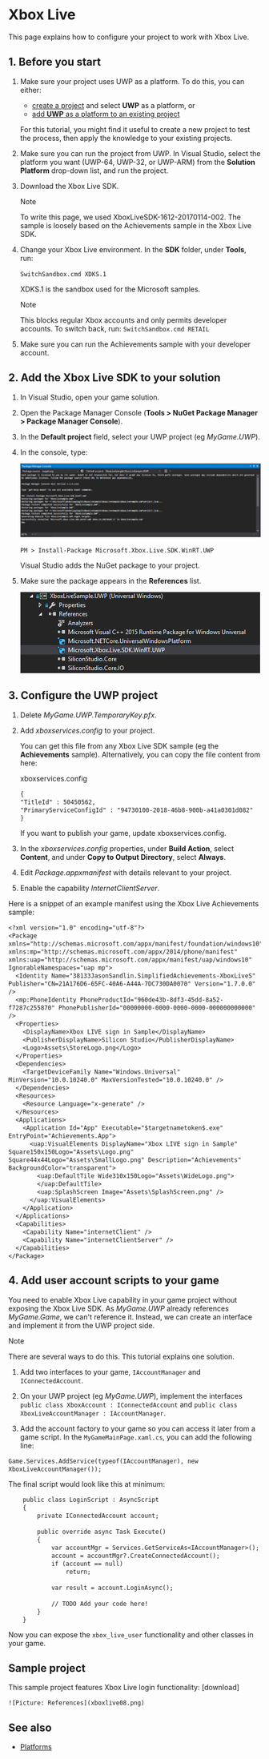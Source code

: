 # Xbox Live

This page explains how to configure your project to work with Xbox Live.

## 1. Before you start

1. Make sure your project uses UWP as a platform. To do this, you can either:

    * [create a project](../../get-started/create-a-project.md) and select **UWP** as a platform, or
    * [add **UWP** as a platform to an existing project](../add-or-remove-a-platform.md)

    For this tutorial, you might find it useful to create a new project to test the process, then apply the knowledge to your existing projects.

2. Make sure you can run the project from UWP. In Visual Studio, select the platform you want (UWP-64, UWP-32, or UWP-ARM) from the **Solution Platform** drop-down list, and run the project.

3. Download the Xbox Live SDK. 

    >[!Note]
    >To write this page, we used XboxLiveSDK-1612-20170114-002. The sample is loosely based on the Achievements sample in the Xbox Live SDK.

4. Change your Xbox Live environment. In the **SDK** folder, under **Tools**, run:

    ``SwitchSandbox.cmd XDKS.1``

    XDKS.1 is the sandbox used for the Microsoft samples.

    >[!Note] 
    >This blocks regular Xbox accounts and only permits developer accounts. To switch back, run: ``SwitchSandbox.cmd RETAIL``
    
5. Make sure you can run the Achievements sample with your developer account.

## 2. Add the Xbox Live SDK to your solution

1. In Visual Studio, open your game solution.

2. Open the Package Manager Console (**Tools > NuGet Package Manager > Package Manager Console**).

3. In the **Default project** field, select your UWP project (eg *MyGame.UWP*).

4. In the console, type:

	![Picture: References](xboxlive01.png)

    ``PM > Install-Package Microsoft.Xbox.Live.SDK.WinRT.UWP``

    Visual Studio adds the NuGet package to your project. 

5. Make sure the package appears in the **References** list.

	![Picture: References](xboxlive02.png)

## 3. Configure the UWP project

1. Delete *MyGame.UWP.TemporaryKey.pfx*.

2. Add *xboxservices.config* to your project.

    You can get this file from any Xbox Live SDK sample (eg the **Achievements** sample).
    Alternatively, you can copy the file content from here:

    xboxservices.config
    ```
    {
    "TitleId" : 50450562,
    "PrimaryServiceConfigId" : "94730100-2018-46b8-900b-a41a0301d082"
    }
    ```

    If you want to publish your game, update xboxservices.config.
    
3. In the *xboxservices.config* properties, under **Build Action**, select **Content**, and under **Copy to Output Directory**, select **Always**.

4. Edit *Package.appxmanifest* with details relevant to your project.

5. Enable the capability *InternetClientServer*.

Here is a snippet of an example manifest using the Xbox Live Achievements sample:

```
<?xml version="1.0" encoding="utf-8"?>
<Package xmlns="http://schemas.microsoft.com/appx/manifest/foundation/windows10" xmlns:mp="http://schemas.microsoft.com/appx/2014/phone/manifest" xmlns:uap="http://schemas.microsoft.com/appx/manifest/uap/windows10" IgnorableNamespaces="uap mp">
  <Identity Name="38133JasonSandlin.SimplifiedAchievements-XboxLiveS" Publisher="CN=21A176D6-65FC-40A6-A44A-7DC730DA0070" Version="1.7.0.0" />
  <mp:PhoneIdentity PhoneProductId="960de43b-8df3-45dd-8a52-f7287c255870" PhonePublisherId="00000000-0000-0000-0000-000000000000" />
  <Properties>
    <DisplayName>Xbox LIVE sign in Sample</DisplayName>
    <PublisherDisplayName>Silicon Studio</PublisherDisplayName>
    <Logo>Assets\StoreLogo.png</Logo>
  </Properties>
  <Dependencies>
    <TargetDeviceFamily Name="Windows.Universal" MinVersion="10.0.10240.0" MaxVersionTested="10.0.10240.0" />
  </Dependencies>
  <Resources>
    <Resource Language="x-generate" />
  </Resources>
  <Applications>
    <Application Id="App" Executable="$targetnametoken$.exe" EntryPoint="Achievements.App">
      <uap:VisualElements DisplayName="Xbox LIVE sign in Sample" Square150x150Logo="Assets\Logo.png" Square44x44Logo="Assets\SmallLogo.png" Description="Achievements" BackgroundColor="transparent">
        <uap:DefaultTile Wide310x150Logo="Assets\WideLogo.png">
        </uap:DefaultTile>
        <uap:SplashScreen Image="Assets\SplashScreen.png" />
      </uap:VisualElements>
    </Application>
  </Applications>
  <Capabilities>
    <Capability Name="internetClient" />
    <Capability Name="internetClientServer" />
  </Capabilities>
</Package>
```

## 4. Add user account scripts to your game

You need to enable Xbox Live capability in your game project without exposing the Xbox Live SDK. As *MyGame.UWP* already references *MyGame.Game*, we can't reference it. Instead, we can create an interface and implement it from the UWP project side.

>[!Note]
>There are several ways to do this. This tutorial explains one solution.

1. Add two interfaces to your game, `IAccountManager` and `IConnectedAccount`. 

2. On your UWP project (eg *MyGame.UWP*), implement the interfaces `public class XboxAccount : IConnectedAccount` and `public class XboxLiveAccountManager : IAccountManager`. 

3. Add the account factory to your game so you can access it later from a game script. In the `MyGameMainPage.xaml.cs`, you can add the following line:

```
Game.Services.AddService(typeof(IAccountManager), new XboxLiveAccountManager());
```

The final script would look like this at minimum:

```
    public class LoginScript : AsyncScript
    {
        private IConnectedAccount account;

        public override async Task Execute()
        {
            var accountMgr = Services.GetServiceAs<IAccountManager>();
            account = accountMgr?.CreateConnectedAccount();
			if (account == null)
				return;

            var result = account.LoginAsync();
			
			// TODO Add your code here!
        }
    }
```

Now you can expose the `xbox_live_user` functionality and other classes in your game.

## Sample project

This sample project features Xbox Live login functionality: [download]

	![Picture: References](xboxlive08.png)

## See also

* [Platforms](../index.md)
